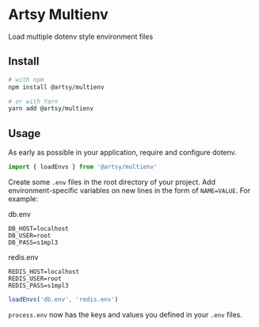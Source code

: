 # Artsy Multienv

Load multiple dotenv style environment files

## Install

```bash
# with npm
npm install @artsy/multienv

# or with Yarn
yarn add @artsy/multienv
```

## Usage

As early as possible in your application, require and configure dotenv.

```javascript
import { loadEnvs } from '@artsy/multienv'
```

Create some `.env` files in the root directory of your project. Add
environment-specific variables on new lines in the form of `NAME=VALUE`.
For example:

db.env

```dosini
DB_HOST=localhost
DB_USER=root
DB_PASS=s1mpl3
```

redis.env

```dosini
REDIS_HOST=localhost
REDIS_USER=root
REDIS_PASS=s1mpl3
```

```javascript
loadEnvs('db.env', 'redis.env')
```

`process.env` now has the keys and values you defined in your `.env` files.
